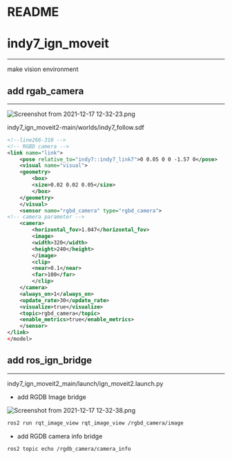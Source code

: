 # README

# indy7_ign_moveit

---

make vision environment

## add rgab_camera

---

![Screenshot from 2021-12-17 12-32-23.png](README%201f82af5bb26a4dae80e549e6c7e14acd/Screenshot_from_2021-12-17_12-32-23.png)

indy7_ign_moveit2-main/worlds/indy7_follow.sdf

```xml
<!--line266-310 -->
<!-- RGBD camera -->
<link name="link">
    <pose relative_to="indy7::indy7_link7">0 0.05 0 0 -1.57 0</pose>
    <visual name="visual">
    <geometry>
        <box>
        <size>0.02 0.02 0.05</size>
        </box>
    </geometry>
    </visual>
    <sensor name="rgbd_camera" type="rgbd_camera">
<!-- camera parameter -->
    <camera>
        <horizontal_fov>1.047</horizontal_fov>
        <image>
        <width>320</width>
        <height>240</height>
        </image>
        <clip>
        <near>0.1</near>
        <far>100</far>
        </clip>
    </camera>
    <always_on>1</always_on>
    <update_rate>30</update_rate>
    <visualize>true</visualize>
    <topic>rgbd_camera</topic>
    <enable_metrics>true</enable_metrics>
    </sensor>
</link>
</model>
```

## add ros_ign_bridge

---

indy7_ign_moveit2_main/launch/ign_moveit2.launch.py

- add RGDB Image bridge

![Screenshot from 2021-12-17 12-32-38.png](README%201f82af5bb26a4dae80e549e6c7e14acd/Screenshot_from_2021-12-17_12-32-38.png)

```xml
ros2 run rqt_image_view rqt_image_view /rgbd_camera/image
```

- add RGDB camera info bridge

```xml
ros2 topic echo /rgdb_camera/camera_info
```